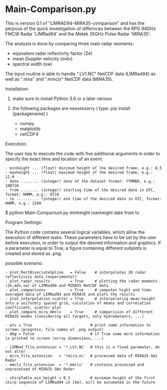 # Main-Comparison.py
This is version 0.1 of "LIMRAD94-MIRA35-comparison" and has the perpous of the quick investigation of differnces between the RPG 94GHz FMCW Radar 'LIMRad94' and the Metek 35GHz Pulse Radar 'MIRA35'.

The analysis is done by comparing three main radar moments: 
  - equivalent radar reflectivity factor (Ze)
  - mean Doppler velocity (mdv)
  - spectral width (sw)

The input routine is able to handle ".LV1.NC" NetCDF data (LIMRad94) as well as ".mira" and ".mmclx" NetCDF data (MIRA35).


Installation:

  1.  make sure to install Python 3.6 or a later verison
  
  2.  the following packages are nessessarry ( type:  pip install [packagename] )
        - numpy
        - matplotlib
        - netCDF4
  
Execution:
  
  The user has to execute the code with five additional arguments in order to specify the exact time and location of an event:
    
    - minheight ... (float) minimum height of the desired frame, e.g.: 8.5
    - maxheight ... (float) maximum height of the desired frame, e.g.: 12.0
    - date ........ (integer) date of the dataset format: YYMMDD, e.g.: 180728
    - from ........ (integer) starting time of the desired date in UTC, format: HHMM, e.g.: 0710
    - to .......... (integer) end time of the desired date in UTC, format: HHMM, e.g.: 1240

  $ python Main-Comparison.py minheight maxheight date from to


Program Settings:

  The Python code contains several logical variables, which allow the execution of different tasks.
  These parameters have to be set by the user before execution, in order to output the desired information and graphics.
  If a parameter is equal to True, a figure containing different subplots is created and stored as .png.

  possible scenario:

    - plot_RectBivariateSpline   = False    # interpolates 2D radar reflectivity data (experimental)
    - plot_radar_results         = True     # plotting the radar moments (Ze,mdv,sw) of LIMRad94 and MIRA35 NetCDF data
    - plot_comparisons           = True     # computes hight and time-averaged data of LIMRad94 and MIRA35 and plots the results
    - plot_interpolation_scatter = True     # interpolating mean-height onto a uniformly spaced grid, calulation of means and correlation coefficient, scatter plot
    - plot_compare_mira_mmclx    = True     # comparision of different MIRA35 modes (considering all targets, only hydrometeors, ...)

    - pts = True                          # print some information to screen (progress, file names of .png output)
    - dbg = False                         # if True some more information is printed to screen (array dimensions, ...)

    - LIMRad_file_extension = '*.LV1.NC'  # this is a fixed parameter, do not alter
    - mira_file_extension   = '*mira.nc'  # processed data of MIRA35 GHz Radar
    - mmclx_file_extension  = '*.mmclx'   # contains processed and unprocessed of MIRA35 GHz Radar

    - chirpTable_min_height = 0.1         # minimum height of the first chirp sequence of LIMRad94 in [km], will be automated in the future
  



